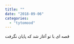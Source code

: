 ```yaml
---
title: ""
date: "2018-09-06"
categories: 
  - "tytomood"
---
```


قصه ای با تو آغاز شد که پایان نگرفت
